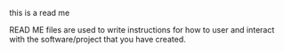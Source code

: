 this is a read me

READ ME files are used to write instructions for how to user and interact with the software/project that you have created.
